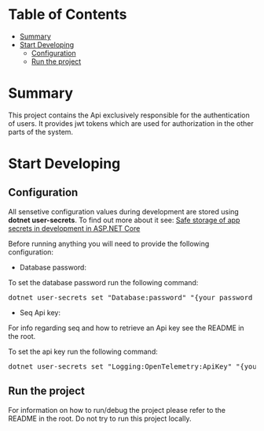 # Table of Contents
- [Summary](#summary)
- [Start Developing](#start-developing)
    - [Configuration](#configuration)
    - [Run the project](#run-the-project)

# Summary

This project contains the Api exclusively responsible for the authentication of users. It provides jwt tokens which are used for authorization in the other parts of the system.

# Start Developing

## Configuration

All sensetive configuration values during development are stored using **dotnet user-secrets**. To find out more about it see: [Safe storage of app secrets in development in ASP.NET Core](https://learn.microsoft.com/en-us/aspnet/core/security/app-secrets?view=aspnetcore-9.0&tabs=windows)

Before running anything you will need to provide the following configuration:

- Database password:

To set the database password run the following command:

<pre>
dotnet user-secrets set "Database:password" "{your password goes here}"
</pre>

- Seq Api key:

For info regarding seq and how to retrieve an Api key see the README in the root.

To set the api key run the following command:

<pre>
dotnet user-secrets set "Logging:OpenTelemetry:ApiKey" "{your api key goes here}"
</pre>

## Run the project

For information on how to run/debug the project please refer to the README in the root. Do not try to run this project locally.